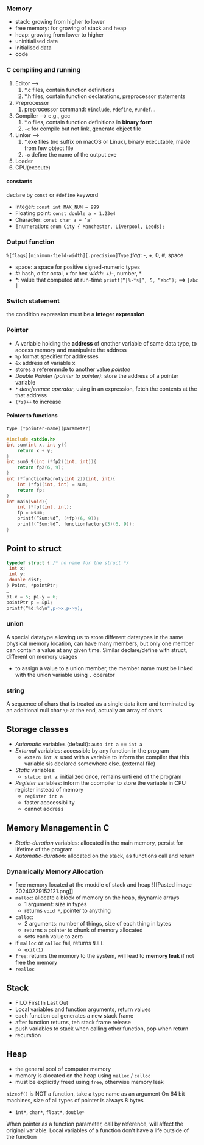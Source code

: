 ### Memory
- stack: growing from higher to lower
- free memory: for growing of stack and heap
- heap: growing from lower to higher
- uninitialised data
- initialised data
- code

### C compiling and running
1. Editor —> 
	1. \*.c files, contain function definitions
	2. \*.h files, contain function declarations, preprocessor statements
3. Preprocessor
	1. preprocessor command: `#include`, `#define`, `#undef`…
4. Compiler —> e.g., gcc
	1. \*.o files, contain function definitions in **binary form**
	2. `-c` for compile but not link, generate object file
5. Linker —>
	1. \*.exe files (no suffix on macOS or Linux), binary executable, made from few object file
	2. `-o` define the name of the output exe
6. Loader
7. CPU(execute)

#### constants
declare by `const` or `#define` keyword
- Integer: `const int MAX_NUM = 999`
- Floating point: `const double a = 1.23e4`
- Character: `const char a = ‘a’`
- Enumeration: `enum City { Manchester, Liverpool, Leeds};`

### Output function
`%[flags][minimum-field-width][.precision]Type`
*flag*: -, +, 0, #, space
- space: a space for positive signed-numeric types
- \#: hash, o for octal, x for hex
*width*: +/-, number, \*
- \*: value that computed at run-time `printf(“|%-*s|”, 5, “abc”);` ==> `|abc  |`

### Switch statement
the condition expression must be a **integer expression**

### Pointer
- A variable holding the **address** of onother variable of same data type, to access memory and manipulate the address
- `%p` format specifier for addresses
- `&x` address of variable x
- stores a referennnde to another value *pointee*
- *Double Pointer (pointer to pointer)*: store the address of a pointer variable
- `*` *dereference operator*, using in an expression, fetch the contents at the that address
- `(*z)++` to increase

#### Pointer to functions
`type (*pointer-name)(parameter)`
```c
#include <stdio.h>
int sum(int x, int y){
	return x + y;
}
int sum6_9(int (*fp2)(int, int)){
	return fp2(6, 9);
}
int (*functionFacroty(int z))(int, int){
	int (*fp)(int, int) = sum;
	return fp;
}
int main(void){
	int (*fp)(int, int);
	fp = &sum;
	printf(“Sum:%d”, (*fp)(6, 9));
	printf(“Sum:%d”, functionfactory(3)(6, 9));
}
```

## Point to struct
```c
typedef struct { /* no name for the struct */
 int x;
 int y;
 double dist;
} Point, *pointPtr;
…
p1.x = 5; p1.y = 6;
pointPtr p = &p1;
printf(“%d:%d\n",p->x,p->y);
```

### union
A special datatype allowing us to store different datatypes in the same physical memory location, can have many members, but only one member can contain a value at any given time.
Similar declare/define with struct, different on memory usages
- to assign a value to a union member, the member name must be linked with the union variable using `.` operator

### string
A sequence of chars that is treated as a single data item and terminated by an additional null char `\0` at the end, actually an array of chars
## Storage classes
- *Automatic* variables (default): `auto int a` == `int a`
- *External* variables: accessible by any function in the program
	- `extern int a`: used with a variable to inform the compiler that this variable sis declared somewhere else. (external file)
- *Static* variables: 
	- `static int a`: initialized once, remains unti end of the program
- *Register* variables: inform the ccompiler to store the variable in CPU register instead of memory
	- `register int a`
	- faster acccessibility
	- cannot address

## Memory Management in C
- *Static-duration* variables: allocated in the main memory, persist for lifetime of the program
- *Automatic-duration*: allocated on the stack, as functions call and return

### Dynamically Memory Allocation
- free memory located at the moddle of stack and heap
![[Pasted image 20240229152121.png]]
- `malloc`: allocate a block of memory on the heap, dyynamic arrays
	- 1 argument: size in types
	- returns `void *`, pointer to anything
- `calloc`: 
	- 2 arguments: number of things, size of each thing in bytes
	- returns a pointer to chunk of memory allocated
	- sets each value to zero
- if `malloc` or `calloc` fail, returns `NULL`
	- `exit(1)`
- `free`: returns the momory to the system, will lead to **memory leak** if not free the memory
- `realloc`

## Stack
- FILO First In Last Out
- Local variables and function arguments, return values
- each function cal generates a new stack frame
- after function returns, teh stack frame release
- push variables to stack when calling other function, pop when return
- recurstion

## Heap
- the general pool of computer memory
- memory is alocated on the heap using `malloc` / `calloc`
- must be explicitly freed using `free`, otherwise memory leak

`sizeof()` is NOT a function, take a type name as an argument
On 64 bit machines, size of all types of pointer is always 8 bytes
- `int*`, `char*`, `float*`, `double*`

When pointer as a function parameter, call by reference, will affect the original variable. Local variables of a function don't have a life outside of the function